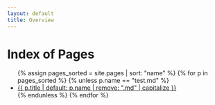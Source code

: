 ```yaml
---
layout: default
title: Overview
---
```


# Index of Pages

<ul>
{% assign pages_sorted = site.pages | sort: "name" %}
{% for p in pages_sorted %}
  {% unless p.name == "test.md" %}
    <li><a href="{{ p.url | relative_url }}">{{ p.title | default: p.name | remove: ".md" | capitalize }}</a></li>
  {% endunless %}
{% endfor %}
</ul>